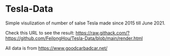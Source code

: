 # Tesla-Data
 
 Simple visulization of number of salse Tesla made since 2015 till June 2021.
 
 Check this URL to see the result: https://raw.githack.com/?https://github.com/FeilongHou/Tesla-Data/blob/main/render.html
 
 
 All data is from https://www.goodcarbadcar.net/
